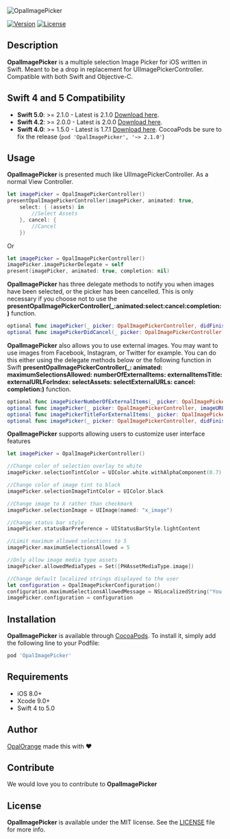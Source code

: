 ![OpalImagePicker](https://github.com/opalorange/OpalImagePicker/blob/master/Resources/OpalImagePickerPresentation.jpg)

[![Version](https://img.shields.io/cocoapods/v/OpalImagePicker.svg?style=flat)](http://cocoadocs.org/docsets/OpalImagePicker)
[![License](https://img.shields.io/cocoapods/l/OpalImagePicker.svg?style=flat)](http://cocoadocs.org/docsets/OpalImagePicker)



## Description

**OpalImagePicker** is a multiple selection Image Picker for iOS written in Swift. Meant to be a drop in replacement for UIImagePickerController. Compatible with both Swift and Objective-C.

##  Swift 4 and 5 Compatibility
- **Swift 5.0**: >= 2.1.0 - Latest is 2.1.0 [Download here](https://github.com/opalorange/OpalImagePicker/releases/tag/2.1.0).
- **Swift 4.2**: >= 2.0.0 - Latest is 2.0.0 [Download here](https://github.com/opalorange/OpalImagePicker/releases/tag/2.0.0).
- **Swift 4.0**: >= 1.5.0 - Latest is 1.7.1 [Download here](https://github.com/opalorange/OpalImagePicker/releases/tag/1.7.1).
CocoaPods be sure to fix the release (`pod 'OpalImagePicker', '~> 2.1.0'`)

## Usage

**OpalImagePicker** is presented much like UIImagePickerController. As a normal View Controller.

```swift
let imagePicker = OpalImagePickerController()   
presentOpalImagePickerController(imagePicker, animated: true, 
	select: { (assets) in
		//Select Assets
	}, cancel: {
		//Cancel
	})
```

Or

```swift
let imagePicker = OpalImagePickerController()
imagePicker.imagePickerDelegate = self        
present(imagePicker, animated: true, completion: nil)
```
**OpalImagePicker** has three delegate methods to notify you when images have been selected, or the picker has been cancelled. This is only necessary if you choose not to use the **presentOpalImagePickerController(_:animated:select:cancel:completion:)** function.

```swift
optional func imagePicker(_ picker: OpalImagePickerController, didFinishPickingAssets assets: [PHAsset])
optional func imagePickerDidCancel(_ picker: OpalImagePickerController)
```

**OpalImagePicker** also allows you to use external images. You may want to use images from Facebook, Instagram, or Twitter for example. You can do this either using the delegate methods below or the following function in Swift **presentOpalImagePickerController(_: animated: maximumSelectionsAllowed: numberOfExternalItems: externalItemsTitle: externalURLForIndex: selectAssets: selectExternalURLs: cancel: completion:)** function.

```swift
optional func imagePickerNumberOfExternalItems(_ picker: OpalImagePickerController) -> Int
optional func imagePicker(_ picker: OpalImagePickerController, imageURLforExternalItemAtIndex index: Int) -> URL?    
optional func imagePickerTitleForExternalItems(_ picker: OpalImagePickerController) -> String
optional func imagePicker(_ picker: OpalImagePickerController, didFinishPickingExternalURLs urls: [URL])
```

**OpalImagePicker** supports allowing users to customize user interface features

```swift
let imagePicker = OpalImagePickerController()

//Change color of selection overlay to white
imagePicker.selectionTintColor = UIColor.white.withAlphaComponent(0.7)

//Change color of image tint to black
imagePicker.selectionImageTintColor = UIColor.black

//Change image to X rather than checkmark
imagePicker.selectionImage = UIImage(named: "x_image")

//Change status bar style
imagePicker.statusBarPreference = UIStatusBarStyle.lightContent

//Limit maximum allowed selections to 5
imagePicker.maximumSelectionsAllowed = 5

//Only allow image media type assets
imagePicker.allowedMediaTypes = Set([PHAssetMediaType.image])

//Change default localized strings displayed to the user
let configuration = OpalImagePickerConfiguration()
configuration.maximumSelectionsAllowedMessage = NSLocalizedString("You cannot select that many images!", comment: "")
imagePicker.configuration = configuration
```

## Installation

**OpalImagePicker** is available through [CocoaPods](http://cocoapods.org). To install
it, simply add the following line to your Podfile:

```ruby
pod 'OpalImagePicker'
```

## Requirements

- iOS 8.0+
- Xcode 9.0+
- Swift 4 to 5.0

## Author

[OpalOrange](http://opalorange.com) made this with ❤

## Contribute

We would love you to contribute to **OpalImagePicker**

## License

**OpalImagePicker** is available under the MIT license. See the [LICENSE](https://github.com/opalorange/OpalImagePicker/blob/master/LICENSE.md) file for more info.
